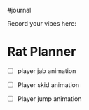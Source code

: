 #journal 

Record your vibes here:


# Rat Planner
- [ ] player jab animation 
- [ ] Player skid animation
- [ ] Player jump animation 





